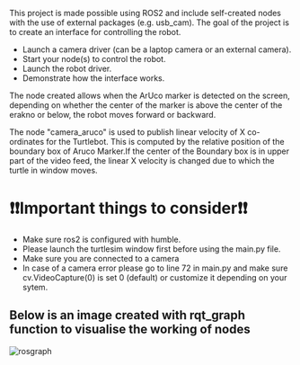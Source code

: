 This project is made possible using ROS2 and include self-created nodes with the use of external packages (e.g. usb_cam).
The goal of the project is to create an interface for controlling the robot.<br>
* Launch a camera driver (can be a laptop camera or an external camera).
* Start your node(s) to control the robot.
* Launch the robot driver.
* Demonstrate how the interface works.

The node created allows when the ArUco marker is detected on the screen, depending on whether the center of the marker is above the center of the erakno or below, the robot moves forward or backward.

The node "camera_aruco" is used to publish linear velocity of X co-ordinates for the Turtlebot. This is computed by the relative position of the boundary box of Aruco Marker.If the center of the Boundary box is in upper part of the video feed, the linear X velocity is changed due to which the turtle in window moves.

# ❗❗Important things to consider❗❗

* Make sure ros2 is configured with humble.
* Please launch the turtlesim window first before using the main.py file.
* Make sure you are connected to a camera
* In case of a camera error please go to line 72 in main.py and make sure cv.VideoCapture(0) is set 0 (default) or customize it depending on your sytem.

## Below is an image created with rqt_graph function to visualise the working of nodes
![rosgraph](https://github.com/roshdwivedi/turtlesim_rosh/assets/100048354/a484540d-1f47-484a-b31c-c6e08d69b9c5)

